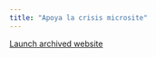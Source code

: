 ```yaml
---
title: "Apoya la crisis microsite"
---
```


<p class="work-links">
<a class="btn icon icon-external" href="http://apoyalacrisis.herokuapp.com" target="_blank">Launch archived website</a>
</p>
